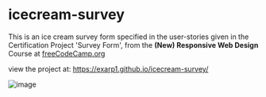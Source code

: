 # icecream-survey
This is an ice cream survey form specified in the user-stories given in the Certification Project 'Survey Form', from the **(New) Responsive Web Design** Course at [freeCodeCamp.org](freeCodeCamp.org)

view the project at: https://exarp1.github.io/icecream-survey/

![image](https://user-images.githubusercontent.com/12552884/188054193-6236620c-23a3-4329-92ff-fec49643d9ab.png)

